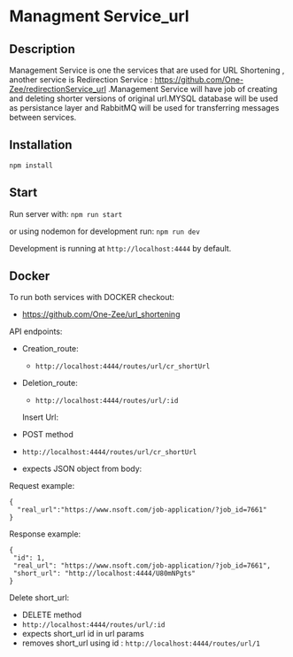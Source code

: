 # Managment Service_url

## Description

Management Service is one the services that are used for URL Shortening , another service is Redirection Service  : https://github.com/One-Zee/redirectionService_url .Management Service will have job of creating and deleting shorter versions of original url.MYSQL database will be used as persistance layer and RabbitMQ will be used for transferring messages between services.

## Installation

`npm install`

## Start

Run server with:
`npm run start`

or using nodemon for development run:
`npm run dev`

Development is running at `http://localhost:4444` by default.

## Docker

To run both services with DOCKER checkout:
- https://github.com/One-Zee/url_shortening

API endpoints:

- Creation_route:
  - `http://localhost:4444/routes/url/cr_shortUrl`
- Deletion_route:
  - `http://localhost:4444/routes/url/:id`
  
  
  Insert Url:

- POST method
- `http://localhost:4444/routes/url/cr_shortUrl`
- expects JSON object from body:

Request example:

  ```
  {
    "real_url":"https://www.nsoft.com/job-application/?job_id=7661"
  }
  ```
 Response example:
  
   ```
  {
    "id": 1,
    "real_url": "https://www.nsoft.com/job-application/?job_id=7661",
    "short_url": "http://localhost:4444/U80mNPgts"
  }
  ```
  
  Delete short_url:

- DELETE method
- `http://localhost:4444/routes/url/:id`
- expects short_url id in url params
- removes short_url using id : `http://localhost:4444/routes/url/1`

